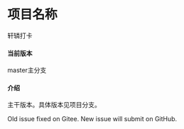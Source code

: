 # 项目名称
轩辚打卡

#### 当前版本
master主分支

#### 介绍
主干版本。具体版本见项目分支。

Old issue fixed on Gitee. New issue will submit on GitHub.
